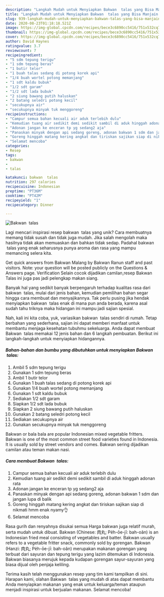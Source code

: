```yaml
---
description: "Langkah Mudah untuk Menyiapkan Bakwan  talas yang Bisa Manjain Lidah"
title: "Langkah Mudah untuk Menyiapkan Bakwan  talas yang Bisa Manjain Lidah"
slug: 939-langkah-mudah-untuk-menyiapkan-bakwan-talas-yang-bisa-manjain-lidah
date: 2020-08-23T01:18:18.521Z
image: https://img-global.cpcdn.com/recipes/bece3c6890cc5416/751x532cq70/bakwan-talas-foto-resep-utama.jpg
thumbnail: https://img-global.cpcdn.com/recipes/bece3c6890cc5416/751x532cq70/bakwan-talas-foto-resep-utama.jpg
cover: https://img-global.cpcdn.com/recipes/bece3c6890cc5416/751x532cq70/bakwan-talas-foto-resep-utama.jpg
author: David Haynes
ratingvalue: 3.7
reviewcount: 7
recipeingredient:
- "5 sdm tepung terigu"
- "1 sdm tepung beras"
- "1 butir telor"
- "1 buah talas sedang di potong korek api"
- "1/4 buah wortel potong memanjang"
- "1 sdt kaldu bubuk"
- "1/2 sdt garam"
- "1/2 sdt lada bubuk"
- "2 siung bawang putih haluskan"
- "2 batang seledri potong kecil"
- "secukupnya air"
- "secukupnya minyak tuk menggoreng"
recipeinstructions:
- "Campur semua bahan kecuali air aduk terlebih dulu"
- "Kemudian tuang air sedikit demi sedikit sambil di aduk hinggah adonan rata"
- "Adonan jangan ke enceran tp yg sedang2 aja"
- "Panaskan minyak dengan api sedang goreng, adonan bakwan 1 sdm dan jangan lupa di balik"
- "Goreng hinggah matang kering angkat dan tiriskan sajikan siap di nikmati hmm enak nyamy👌"
- "Selamat mencoba"
categories:
- Resep
tags:
- bakwan
- 
- talas

katakunci: bakwan  talas 
nutrition: 297 calories
recipecuisine: Indonesian
preptime: "PT36M"
cooktime: "PT42M"
recipeyield: "1"
recipecategory: Dinner

---
```



![Bakwan  talas](https://img-global.cpcdn.com/recipes/bece3c6890cc5416/751x532cq70/bakwan-talas-foto-resep-utama.jpg)

Lagi mencari inspirasi resep bakwan  talas yang unik? Cara membuatnya memang tidak susah dan tidak juga mudah. Jika salah mengolah maka hasilnya tidak akan memuaskan dan bahkan tidak sedap. Padahal bakwan  talas yang enak seharusnya punya aroma dan rasa yang mampu memancing selera kita.

Get quick answers from Bakwan Malang by Bakwan Ranun staff and past visitors. Note: your question will be posted publicly on the Questions &amp; Answers page. Verification Selain cocok dijadikan camilan,resep Bakwan Talas ini juga pas jadi pelengkap makan siang.

Banyak hal yang sedikit banyak berpengaruh terhadap kualitas rasa dari bakwan  talas, mulai dari jenis bahan, kemudian pemilihan bahan segar hingga cara membuat dan menyajikannya. Tak perlu pusing jika hendak menyiapkan bakwan  talas enak di mana pun anda berada, karena asal sudah tahu triknya maka hidangan ini mampu jadi sajian spesial.


Nah, kali ini kita coba, yuk, variasikan bakwan  talas sendiri di rumah. Tetap berbahan yang sederhana, sajian ini dapat memberi manfaat untuk membantu menjaga kesehatan tubuhmu sekeluarga. Anda dapat membuat Bakwan  talas memakai 12 jenis bahan dan 6 langkah pembuatan. Berikut ini langkah-langkah untuk menyiapkan hidangannya.

<!--inarticleads1-->

##### Bahan-bahan dan bumbu yang dibutuhkan untuk menyiapkan Bakwan  talas:

1. Ambil 5 sdm tepung terigu
1. Gunakan 1 sdm tepung beras
1. Ambil 1 butir telor
1. Gunakan 1 buah talas sedang di potong korek api
1. Gunakan 1/4 buah wortel potong memanjang
1. Gunakan 1 sdt kaldu bubuk
1. Sediakan 1/2 sdt garam
1. Siapkan 1/2 sdt lada bubuk
1. Siapkan 2 siung bawang putih haluskan
1. Gunakan 2 batang seledri potong kecil
1. Sediakan secukupnya air
1. Gunakan secukupnya minyak tuk menggoreng


Bakwan or bala bala are popular Indonesian mixed vegetable fritters. Bakwan is one of the most common street food varieties found in Indonesia. It is usually sold by street vendors and comes. Bakwan sering dijadikan camilan atau teman makan nasi. 

<!--inarticleads2-->

##### Cara membuat Bakwan  talas:

1. Campur semua bahan kecuali air aduk terlebih dulu
1. Kemudian tuang air sedikit demi sedikit sambil di aduk hinggah adonan rata
1. Adonan jangan ke enceran tp yg sedang2 aja
1. Panaskan minyak dengan api sedang goreng, adonan bakwan 1 sdm dan jangan lupa di balik
1. Goreng hinggah matang kering angkat dan tiriskan sajikan siap di nikmati hmm enak nyamy👌
1. Selamat mencoba


Rasa gurih dan renyahnya disukai semua Harga bakwan juga relatif murah, serta mudah untuk dibuat. Bakwan (Chinese: 肉丸; Pe̍h-ōe-jī: bah-oân) is an Indonesian fried meal consisting of vegetables and batter. Bakwan usually refers to a vegetable fritter snack, commonly sold by gorengan. Bakwan (Hanzi: 肉丸; Pe̍h-ōe-jī: bah-oân) merupakan makanan gorengan yang terbuat dari sayuran dan tepung terigu yang lazim ditemukan di Indonesia. Bakwan biasanya merujuk kepada kudapan gorengan sayur-sayuran yang biasa dijual oleh penjaja keliling. 

Terima kasih telah menggunakan resep yang tim kami tampilkan di sini. Harapan kami, olahan Bakwan  talas yang mudah di atas dapat membantu Anda menyiapkan makanan yang enak untuk keluarga/teman ataupun menjadi inspirasi untuk berjualan makanan. Selamat mencoba!
